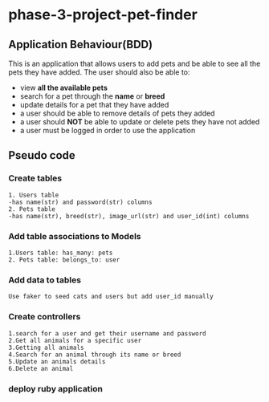 # phase-3-project-pet-finder
## Application Behaviour(BDD)
This is an application that allows users to add pets and be able to see all
the pets they have added. The user should also be able to:
- view **all the available pets**
- search for a pet through the **name** or **breed**
- update details for a pet that they have added
- a user should be able to remove details of pets they added
- a user should **NOT** be able to update or delete pets they have not added
- a user must be logged in order to use the application

## Pseudo code 
### Create tables
    1. Users table
    -has name(str) and password(str) columns
    2. Pets table
    -has name(str), breed(str), image_url(str) and user_id(int) columns
### Add table associations to Models
    1.Users table: has_many: pets
    2. Pets table: belongs_to: user
### Add data to tables
    Use faker to seed cats and users but add user_id manually
### Create controllers
    1.search for a user and get their username and password
    2.Get all animals for a specific user
    3.Getting all animals
    4.Search for an animal through its name or breed
    5.Update an animals details
    6.Delete an animal

### deploy ruby application 

    
